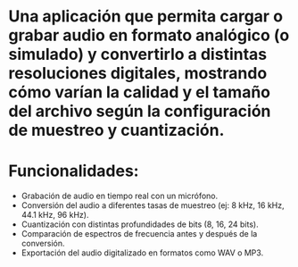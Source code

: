 # Una aplicación que permita cargar o grabar audio en formato analógico (o simulado) y convertirlo a distintas resoluciones digitales, mostrando cómo varían la calidad y el tamaño del archivo según la configuración de muestreo y cuantización.
# Funcionalidades:
- Grabación de audio en tiempo real con un micrófono.
- Conversión del audio a diferentes tasas de muestreo (ej: 8 kHz, 16 kHz, 44.1 kHz,
96 kHz).
- Cuantización con distintas profundidades de bits (8, 16, 24 bits).
- Comparación de espectros de frecuencia antes y después de la conversión.
- Exportación del audio digitalizado en formatos como WAV o MP3.

